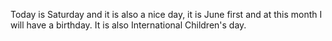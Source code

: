 Today is Saturday and it is also a nice day, it is June first and at this month I will have a birthday. It is also International Children's day.
